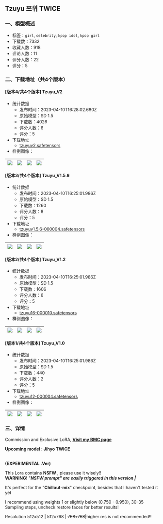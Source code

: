 ## Tzuyu 쯔위 TWICE
### 一、模型概述

- 标签：`girl`, `celebrity`, `kpop idol`, `kpop girl`
- 下载数：7332
- 收藏人数：918
- 评论人数：11
- 评分人数：22
- 评分：5

### 二、下载地址（共4个版本）

#### [版本4/共4个版本] Tzuyu_V2

- 统计数据
  - 发布时间：2023-04-10T16:28:02.680Z
  - 原始模型：SD 1.5
  - 下载数：4026
  - 评分人数：6
  - 评分：5
- 下载地址
  - [tzuyuv2.safetensors](https://civitai.com/api/download/models/41988)
- 样例图像：

| <img src="https://image.civitai.com/xG1nkqKTMzGDvpLrqFT7WA/8caded40-3150-46cd-2d15-8da99622ba00/width=450/461236.jpeg" /> | <img src="https://image.civitai.com/xG1nkqKTMzGDvpLrqFT7WA/c107a06a-aeee-4904-b741-e78df7118e00/width=450/461243.jpeg" /> | <img src="https://image.civitai.com/xG1nkqKTMzGDvpLrqFT7WA/cc0838f4-c370-4907-a6d7-429286e12b00/width=450/461235.jpeg" /> | <img src="https://image.civitai.com/xG1nkqKTMzGDvpLrqFT7WA/8b89269f-6d40-449a-f39e-59c5b2e0bd00/width=450/461234.jpeg" /> |
| ---- | ---- | ---- | ---- |

#### [版本3/共4个版本] Tzuyu_V1.5.6

- 统计数据
  - 发布时间：2023-04-10T16:25:01.986Z
  - 原始模型：SD 1.5
  - 下载数：1260
  - 评分人数：8
  - 评分：5
- 下载地址
  - [tzuyuv1.5.6-000004.safetensors](https://civitai.com/api/download/models/34330)
- 样例图像：

| <img src="https://image.civitai.com/xG1nkqKTMzGDvpLrqFT7WA/a1001b12-dd9d-4076-7f59-b9f7eb022700/width=450/392061.jpeg" /> | <img src="https://image.civitai.com/xG1nkqKTMzGDvpLrqFT7WA/758aba68-74ca-4464-34ff-d4ab4bbd0200/width=450/392065.jpeg" /> | <img src="https://image.civitai.com/xG1nkqKTMzGDvpLrqFT7WA/1b69a37c-083f-4837-defb-cc4219c97600/width=450/392064.jpeg" /> | <img src="https://image.civitai.com/xG1nkqKTMzGDvpLrqFT7WA/648e9688-d366-4006-9717-955de3a64d00/width=450/392063.jpeg" /> |
| ---- | ---- | ---- | ---- |

#### [版本2/共4个版本] Tzuyu_V1.2

- 统计数据
  - 发布时间：2023-04-10T16:25:01.986Z
  - 原始模型：SD 1.5
  - 下载数：1606
  - 评分人数：6
  - 评分：5
- 下载地址
  - [tzuyu16-000010.safetensors](https://civitai.com/api/download/models/28289)
- 样例图像：

| <img src="https://image.civitai.com/xG1nkqKTMzGDvpLrqFT7WA/df4a9188-3e30-4586-3bef-07f61d61e300/width=450/318469.jpeg" /> | <img src="https://image.civitai.com/xG1nkqKTMzGDvpLrqFT7WA/731db3a6-fd2f-4dc1-7713-4abb1a177900/width=450/318604.jpeg" /> | <img src="https://image.civitai.com/xG1nkqKTMzGDvpLrqFT7WA/584bb823-bd2f-4e69-59f3-3fdadcd95400/width=450/318436.jpeg" /> | <img src="https://image.civitai.com/xG1nkqKTMzGDvpLrqFT7WA/8f04b86b-afe0-487d-eb84-2b7354c2e000/width=450/318602.jpeg" /> |
| ---- | ---- | ---- | ---- |

#### [版本1/共4个版本] Tzuyu_V1.0

- 统计数据
  - 发布时间：2023-04-10T16:25:01.986Z
  - 原始模型：SD 1.5
  - 下载数：440
  - 评分人数：2
  - 评分：5
- 下载地址
  - [tzuyu12-000004.safetensors](https://civitai.com/api/download/models/28190)
- 样例图像：

| <img src="https://image.civitai.com/xG1nkqKTMzGDvpLrqFT7WA/e2b7265c-ab0a-459b-4fbc-141cf81f7f00/width=450/317120.jpeg" /> | <img src="https://image.civitai.com/xG1nkqKTMzGDvpLrqFT7WA/b01ee88b-5e4f-4b28-77dc-f5b11d456d00/width=450/317125.jpeg" /> | <img src="https://image.civitai.com/xG1nkqKTMzGDvpLrqFT7WA/0d2238cc-d27e-48d9-d1ba-ce211ac27a00/width=450/317153.jpeg" /> | <img src="https://image.civitai.com/xG1nkqKTMzGDvpLrqFT7WA/220123b7-1eb0-43ea-969a-08e5195b7800/width=450/317124.jpeg" /> |
| ---- | ---- | ---- | ---- |


### 三、详情
<p>Commission and Exclusive LoRA,<strong> </strong><a target="_blank" rel="ugc" href="https://www.buymeacoffee.com/valberryvJ/commissions"><strong>Visit my BMC page</strong></a></p><p><strong>Upcoming model : Jihyo  TWICE</strong></p><p><br /><strong>(EXPERIMENTAL .Ver)</strong></p><p>This Lora contains <strong>NSFW</strong> , please use it wisely!!<br /><strong>WARNING!</strong> "<strong><em>NSFW prompt" are easily triggered in this version |</em></strong></p><p></p><p>It's perfect for the "<strong>Chillout-mix</strong>" checkpoint, besides that I haven't tested it yet</p><p></p><p>I recommend using weights 1 or slightly below (0.750 - 0.950), 30-35 Sampling steps, uncheck restore faces for better results!</p><p>Resolution 512x512 | 512x768 | <s>768x768|</s>higher res is not recommended!!</p>